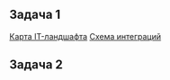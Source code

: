 
## Задача 1 ##

[Карта IT-ландшафта](https://viewer.diagrams.net/?lightbox=1&edit=_blank&layers=1&nav=1#Uhttps://raw.githubusercontent.com/hisamatsu-ya/architecture-standart/architecture-standart-review/Task1/Task1_IT_Landscape_and_Integration.drawio#%7B%22pageId%22%3A%22landscape1%22%7D)
[Схема интеграций](https://viewer.diagrams.net/?lightbox=1&edit=_blank&layers=1&nav=1#Uhttps://raw.githubusercontent.com/hisamatsu-ya/architecture-standart/architecture-standart-review/Task1/Task1_IT_Landscape_and_Integration.drawio#%7B%22pageId%22%3A%22integration1%22%7D)

## Задача 2 ##
